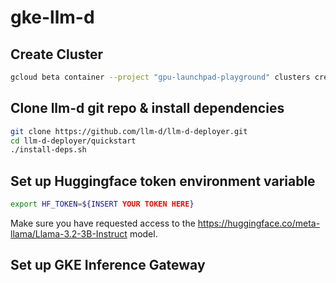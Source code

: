 # gke-llm-d

## Create Cluster
```bash
gcloud beta container --project "gpu-launchpad-playground" clusters create "mwy-llm-d" --region "us-central1" --enable-dataplane-v2 --enable-dataplane-v2-metrics --enable-dataplane-v2-flow-observability --addons HorizontalPodAutoscaling,HttpLoadBalancing,NodeLocalDNS,GcePersistentDiskCsiDriver,GcsFuseCsiDriver --enable-autoupgrade --enable-autorepair --enable-managed-prometheus --workload-pool "gpu-launchpad-playground.svc.id.goog" --enable-shielded-nodes --shielded-integrity-monitoring --no-shielded-secure-boot
```

## Clone llm-d git repo & install dependencies
```bash
git clone https://github.com/llm-d/llm-d-deployer.git
cd llm-d-deployer/quickstart
./install-deps.sh
```

## Set up Huggingface token environment variable
```bash
export HF_TOKEN=${INSERT YOUR TOKEN HERE}
```

Make sure you have requested access to the https://huggingface.co/meta-llama/Llama-3.2-3B-Instruct model.

## Set up GKE Inference Gateway
